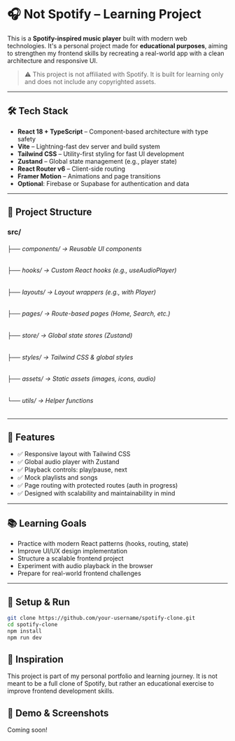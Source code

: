# 🎧 Not Spotify – Learning Project

This is a **Spotify-inspired music player** built with modern web technologies. It's a personal project made for **educational purposes**, aiming to strengthen my frontend skills by recreating a real-world app with a clean architecture and responsive UI.

> ⚠️ This project is not affiliated with Spotify. It is built for learning only and does not include any copyrighted assets.

---

## 🛠 Tech Stack

- **React 18 + TypeScript** – Component-based architecture with type safety
- **Vite** – Lightning-fast dev server and build system
- **Tailwind CSS** – Utility-first styling for fast UI development
- **Zustand** – Global state management (e.g., player state)
- **React Router v6** – Client-side routing
- **Framer Motion** – Animations and page transitions
- **Optional**: Firebase or Supabase for authentication and data

---

## 📁 Project Structure

### src/
###### ├── components/ → Reusable UI components
###### ├── hooks/ → Custom React hooks (e.g., useAudioPlayer)
###### ├── layouts/ → Layout wrappers (e.g., with Player)
###### ├── pages/ → Route-based pages (Home, Search, etc.)
###### ├── store/ → Global state stores (Zustand)
###### ├── styles/ → Tailwind CSS & global styles
###### ├── assets/ → Static assets (images, icons, audio)
###### └── utils/ → Helper functions

---

## 🚀 Features

- ✅ Responsive layout with Tailwind CSS
- ✅ Global audio player with Zustand
- ✅ Playback controls: play/pause, next
- ✅ Mock playlists and songs
- ✅ Page routing with protected routes (auth in progress)
- ✅ Designed with scalability and maintainability in mind

---

## 📚 Learning Goals

- Practice with modern React patterns (hooks, routing, state)
- Improve UI/UX design implementation
- Structure a scalable frontend project
- Experiment with audio playback in the browser
- Prepare for real-world frontend challenges

---

## 🔧 Setup & Run

```bash
git clone https://github.com/your-username/spotify-clone.git
cd spotify-clone
npm install
npm run dev
```

## 🧠 Inspiration

This project is part of my personal portfolio and learning journey. It is not meant to be a full clone of Spotify, but rather an educational exercise to improve frontend development skills.

## 📸 Demo & Screenshots

Coming soon!
